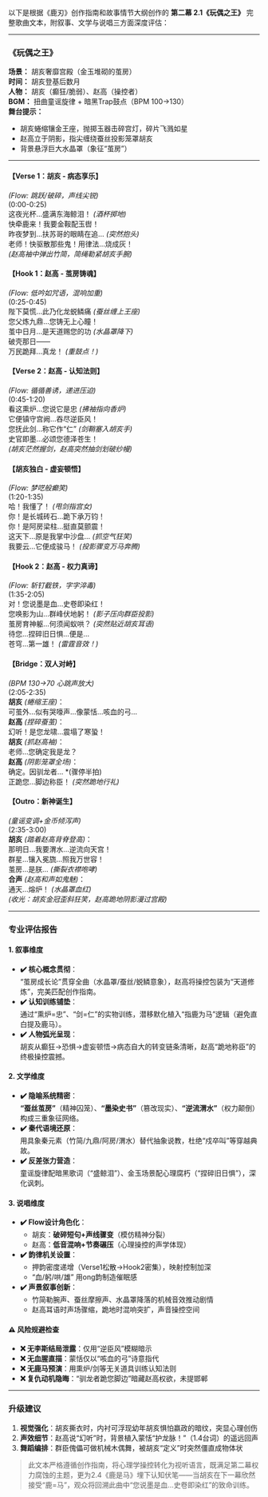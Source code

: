 以下是根据《鹿刃》创作指南和故事情节大纲创作的 **第二幕 2.1《玩偶之王》** 完整歌曲文本，附叙事、文学与说唱三方面深度评估：

---

### **《玩偶之王》**  
**场景：** 胡亥奢靡宫殿（金玉堆砌的茧房）  
**时间：** 胡亥登基后数月  
**人物：** 胡亥（癫狂/脆弱）、赵高（操控者）  
**BGM：** 扭曲童谣旋律 + 暗黑Trap鼓点（BPM 100→130）  
**舞台提示：**  
- 胡亥蜷缩镶金王座，抛掷玉器击碎宫灯，碎片飞溅如星  
- 赵高立于阴影，指尖缠绕蚕丝投影笼罩胡亥  
- 背景悬浮巨大水晶罩（象征“茧房”）  

---

#### **【Verse 1：胡亥 - 病态享乐】**  
*(Flow: 跳跃/破碎，声线尖锐)*  
(0:00-0:25)  
这夜光杯…盛满东海鲸泪！ *(酒杯掷地)*  
快牵鹿来！我要金鞍配玉辔！  
昨夜梦到…扶苏哥的眼睛在追… *(突然抱头)*  
老师！快驱散那些鬼！用律法…烧成灰！  
*(赵高袖中弹出竹简，简绳勒紧胡亥手腕)*  

#### **【Hook 1：赵高 - 茧房铸魂】**  
*(Flow: 低吟如咒语，混响加重)*  
(0:25-0:45)  
陛下莫慌…此乃化龙蜕鳞痛 *(蚕丝缠上王座)*  
您父炼九鼎…您铸无上心瞳！  
茧中日月…是天道赐您的功 *(水晶罩降下)*  
破壳那日——  
万民跪拜…真龙！ *(重鼓点！)*  

#### **【Verse 2：赵高 - 认知法则】**  
*(Flow: 循循善诱，递进压迫)*  
(0:45-1:20)  
看这熏炉…您说它是忠 *(拂袖指向香炉)*  
它便镇守宫阙…吞尽逆臣风！  
您抚此剑…称它作“仁” *(剑鞘塞入胡亥手)*  
史官即墨…必颂您德泽苍生！  
*(胡亥茫然握剑，赵高突然抽剑划破纱幔)*  

#### **【胡亥独白 - 虚妄顿悟】**  
*(Flow: 梦呓般癫笑)*  
(1:20-1:35)  
哈！我懂了！ *(甩剑指宫女)*  
你！是长城砖石…跪下承万钧！  
你！是阿房梁柱…挺直莫颤震！  
这天下…原是我掌中沙盘… *(抓空气狂笑)*  
我要云…它便成骏马！ *(投影骤变万马奔腾)*  

#### **【Hook 2：赵高 - 权力真谛】**  
*(Flow: 斩钉截铁，字字淬毒)*  
(1:35-2:05)  
对！您说墨是血…史卷即染红！  
您唤影为山…群峰伏地躬！ *(影子压向群臣投影)*  
茧房育神躯…何须闻蚁哄？ *(突然贴近胡亥耳语)*  
待您…捏碎旧日惧…便是…  
苍穹…第一雄！ *(雷霆音效！)*  

#### **【Bridge：双人对峙】**  
*(BPM 130→70 心跳声放大)*  
(2:05-2:35)  
**胡亥** *(蜷缩王座)*：  
可茧外…似有哭嚎声…像蒙恬…咳血的弓…  
**赵高** *(捏碎蚕茧)*：  
幻听！是您龙啸…震塌了寒蛩！  
**胡亥** *(抓赵高袖)*：  
老师…您确定我是龙？  
**赵高** *(阴影笼罩全场)*：  
确定。因驯龙者… *(骤停半拍)  
正跪您…脚边称臣！ *(突然跪地行礼)*  

#### **【Outro：新神诞生】**  
*(童谣变调+金币倾泻声)*  
(2:35-3:00)  
**胡亥** *(踏着赵高背脊登高)*：  
那明日…我要渭水…逆流向天宫！  
群星…镶入冕旒…照我万世容！  
茧房…是朕… *(撕裂衣襟咆哮)*  
**合声** *(赵高和声如鬼魅)*：  
通天…熔炉！ *(水晶罩血红)*  
*(收光：胡亥金冠歪斜狂笑，赵高跪地阴影漫过宫殿)*  

---

### **专业评估报告**  

#### **1. 叙事维度**  
- **✔️ 核心概念贯彻**：  
  “茧房成长论”贯穿全曲（水晶罩/蚕丝/蜕鳞意象），赵高将操控包装为“天道修炼”，完美匹配创作指南。  
- **✔️ 认知训练铺垫**：  
  通过“熏炉=忠”、“剑=仁”的实物训练，潜移默化植入“指鹿为马”逻辑（避免直白提及鹿马）。  
- **✔️ 人物弧光呈现**：  
  胡亥从癫狂→恐惧→虚妄顿悟→病态自大的转变链条清晰，赵高“跪地称臣”的终极操控震撼。  

#### **2. 文学维度**  
- **✔️ 隐喻系统精密**：  
  **“蚕丝茧房”**（精神囚笼）、**“墨染史书”**（篡改现实）、**“逆流渭水”**（权力颠倒）构成三重象征网络。  
- **✔️ 秦代语境还原**：  
  用具象秦元素（竹简/九鼎/阿房/渭水）替代抽象说教，杜绝“戍卒叫”等穿越典故。  
- **✔️ 反差张力营造**：  
  童谣旋律配暗黑歌词（“盛鲸泪”）、金玉场景配心理腐朽（“捏碎旧日惧”），深化讽刺。  

#### **3. 说唱维度**  
- **✔️ Flow设计角色化**：  
  - 胡亥：**破碎短句+声线骤变**（模仿精神分裂）  
  - 赵高：**低音混响+节奏碾压**（心理操控的声学体现）  
- **✔️ 韵律机关设置**：  
  - 押韵密度递增（Verse1松散→Hook2密集），映射控制加深  
  - “血/躬/哄/雄” 用ong韵制造催眠感  
- **✔️ 声景叙事创新**：  
  - 竹简勒腕声、蚕丝摩擦声、水晶罩降落的机械音效推动剧情  
  - 赵高耳语时声场骤缩，跪地时混响突扩，声音操控空间  

#### **⚠️ 风险规避检查**  
- **❌ 无李斯结局泄露**：仅用“逆臣风”模糊暗示  
- **❌ 无血腥直描**：蒙恬仅以“咳血的弓”诗意指代  
- **❌ 无鹿马预演**：用熏炉/剑等无关道具训练认知法则  
- **❌ 复仇动机隐晦**：“驯龙者跪您脚边”暗藏赵高权欲，未提邯郸  

---

### **升级建议**  
1. **视觉强化**：胡亥撕衣时，内衬可浮现幼年胡亥惧怕嬴政的暗纹，突显心理创伤  
2. **声效细节**：赵高说“幻听”时，背景植入蒙恬“护龙脉！”（1.4台词）的遥远回声  
3. **舞蹈编排**：群臣傀儡可做机械木偶舞，被胡亥“定义”时突然僵直成物体状  

> 此文本严格遵循创作指南，将心理学操控转化为视听语言，既满足第二幕权力腐蚀的主题，更为2.4《鹿是马》埋下认知伏笔——当胡亥在下一幕欣然接受“鹿=马”，观众将回溯此曲中“您说墨是血…史卷即染红”的致命训练。
